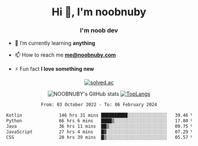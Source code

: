 <h1 align="center">Hi 👋, I'm noobnuby</h1>
<h3 align="center">I'm noob dev</h3>

- 🌱 I’m currently learning **anything**

- 📫 How to reach me **me@noobnuby.com**

- ⚡ Fun fact **I love something new**

<div align="center">
  
[![solved.ac](https://solvedac-cards-starcea.paring.moe/profile/noobnuby)](https://solved.ac/profile/noobnuby)

<div>
<div align="center">

![NOOBNUBY's GitHub stats](https://github-readme-stats.vercel.app/api?username=NOOBNUBY&show_icons=true&theme=dark)
[![TopLangs](https://github-readme-stats.vercel.app/api/top-langs/?username=NOOBNUBY&layout=compact&theme=dark)](https://github.com/anuraghazra/github-readme-stats)

</div>

<!--START_SECTION:waka-->

```txt
From: 03 October 2022 - To: 06 February 2024

Kotlin              146 hrs 31 mins ██████████░░░░░░░░░░░░░░░   39.46 %
Python              66 hrs 6 mins   ████▒░░░░░░░░░░░░░░░░░░░░   17.80 %
Java                36 hrs 11 mins  ██▒░░░░░░░░░░░░░░░░░░░░░░   09.75 %
JavaScript          27 hrs 4 mins   █▓░░░░░░░░░░░░░░░░░░░░░░░   07.29 %
CSS                 20 hrs 39 mins  █▒░░░░░░░░░░░░░░░░░░░░░░░   05.57 %
```

<!--END_SECTION:waka-->
